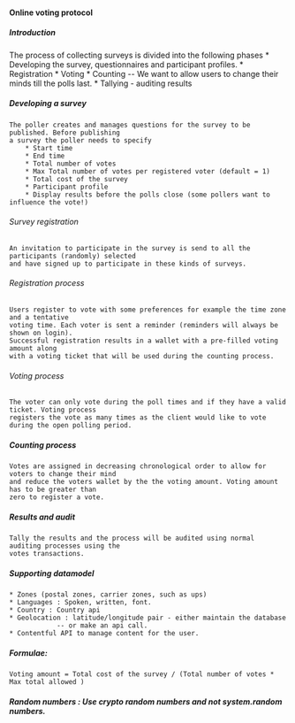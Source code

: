#### Online voting protocol

##### Introduction

The process of collecting surveys is divided into the following phases
	* Developing the survey, questionnaires and participant profiles.
	* Registration
	* Voting
	* Counting -- We want to allow users to change their minds till the polls last.
	* Tallying - auditing results


##### Developing a survey
	The poller creates and manages questions for the survey to be published. Before publishing 
	a survey the poller needs to specify
		* Start time
		* End time
		* Total number of votes
		* Max Total number of votes per registered voter (default = 1)
		* Total cost of the survey
		* Participant profile
		* Display results before the polls close (some pollers want to influence the vote!)

###### Survey registration 
	An invitation to participate in the survey is send to all the participants (randomly) selected
	and have signed up to participate in these kinds of surveys. 

###### Registration process
	Users register to vote with some preferences for example the time zone and a tentative 
	voting time. Each voter is sent a reminder (reminders will always be shown on login). 
	Successful registration results in a wallet with a pre-filled voting amount along 
	with a voting ticket that will be used during the counting process.

###### Voting process
	The voter can only vote during the poll times and if they have a valid ticket. Voting process
	registers the vote as many times as the client would like to vote during the open polling period.

##### Counting process
	Votes are assigned in decreasing chronological order to allow for voters to change their mind 
	and reduce the voters wallet by the the voting amount. Voting amount has to be greater than 
	zero to register a vote.

##### Results and audit
	Tally the results and the process will be audited using normal auditing processes using the 
	votes transactions.


##### Supporting datamodel
	* Zones (postal zones, carrier zones, such as ups)
	* Languages : Spoken, written, font.
	* Country : Country api
	* Geolocation : latitude/longitude pair - either maintain the database
				-- or make an api call.
	* Contentful API to manage content for the user.


##### Formulae:
	Voting amount = Total cost of the survey / (Total number of votes * Max total allowed )

##### Random numbers : Use crypto random numbers and not system.random numbers.